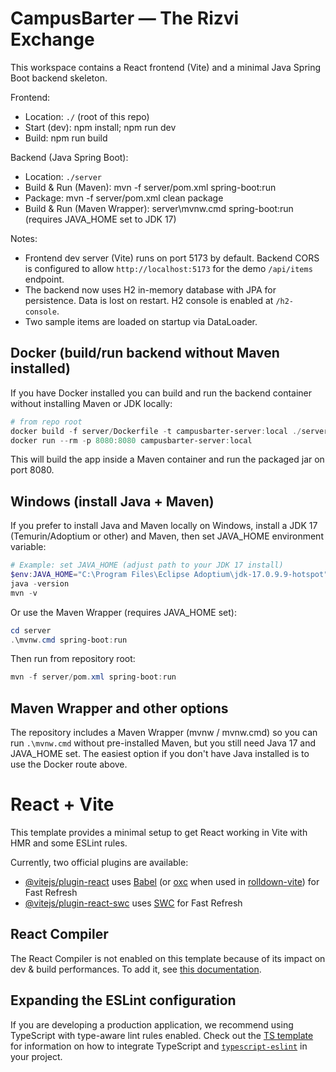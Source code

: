 # CampusBarter — The Rizvi Exchange

This workspace contains a React frontend (Vite) and a minimal Java Spring Boot backend skeleton.

Frontend:
- Location: `./` (root of this repo)
- Start (dev): npm install; npm run dev
- Build: npm run build

Backend (Java Spring Boot):
- Location: `./server`
- Build & Run (Maven): mvn -f server/pom.xml spring-boot:run
- Package: mvn -f server/pom.xml clean package
- Build & Run (Maven Wrapper): server\mvnw.cmd spring-boot:run (requires JAVA_HOME set to JDK 17)

Notes:
- Frontend dev server (Vite) runs on port 5173 by default. Backend CORS is configured to allow `http://localhost:5173` for the demo `/api/items` endpoint.
- The backend now uses H2 in-memory database with JPA for persistence. Data is lost on restart. H2 console is enabled at `/h2-console`.
- Two sample items are loaded on startup via DataLoader.

Docker (build/run backend without Maven installed)
------------------------------------------------
If you have Docker installed you can build and run the backend container without installing Maven or JDK locally:

```powershell
# from repo root
docker build -f server/Dockerfile -t campusbarter-server:local ./server
docker run --rm -p 8080:8080 campusbarter-server:local
```

This will build the app inside a Maven container and run the packaged jar on port 8080.

Windows (install Java + Maven)
------------------------------
If you prefer to install Java and Maven locally on Windows, install a JDK 17 (Temurin/Adoptium or other) and Maven, then set JAVA_HOME environment variable:

```powershell
# Example: set JAVA_HOME (adjust path to your JDK 17 install)
$env:JAVA_HOME="C:\Program Files\Eclipse Adoptium\jdk-17.0.9.9-hotspot"
java -version
mvn -v
```

Or use the Maven Wrapper (requires JAVA_HOME set):

```powershell
cd server
.\mvnw.cmd spring-boot:run
```

Then run from repository root:

```powershell
mvn -f server/pom.xml spring-boot:run
```

Maven Wrapper and other options
------------------------------
The repository includes a Maven Wrapper (mvnw / mvnw.cmd) so you can run `.\mvnw.cmd` without pre-installed Maven, but you still need Java 17 and JAVA_HOME set. The easiest option if you don't have Java installed is to use the Docker route above.
# React + Vite

This template provides a minimal setup to get React working in Vite with HMR and some ESLint rules.

Currently, two official plugins are available:

- [@vitejs/plugin-react](https://github.com/vitejs/vite-plugin-react/blob/main/packages/plugin-react) uses [Babel](https://babeljs.io/) (or [oxc](https://oxc.rs) when used in [rolldown-vite](https://vite.dev/guide/rolldown)) for Fast Refresh
- [@vitejs/plugin-react-swc](https://github.com/vitejs/vite-plugin-react/blob/main/packages/plugin-react-swc) uses [SWC](https://swc.rs/) for Fast Refresh

## React Compiler

The React Compiler is not enabled on this template because of its impact on dev & build performances. To add it, see [this documentation](https://react.dev/learn/react-compiler/installation).

## Expanding the ESLint configuration

If you are developing a production application, we recommend using TypeScript with type-aware lint rules enabled. Check out the [TS template](https://github.com/vitejs/vite/tree/main/packages/create-vite/template-react-ts) for information on how to integrate TypeScript and [`typescript-eslint`](https://typescript-eslint.io) in your project.
